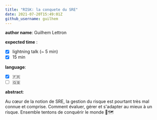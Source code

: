 ```yaml
---
title: "RISK: la conquete du SRE"
date: 2021-07-20T15:49:01Z
github_username: guilhem
---
```

__author name__:
Guilhem Lettron

__expected time__ :

- [x] lightning talk (~ 5 min)
- [x] 15 min

__language__:

- [x] :fr:
- [ ] :uk:

__abstract__:

Au cœur de la notion de SRE, la gestion du risque est pourtant très mal connue et comprise.
Comment évaluer, gérer et s'adapter au mieux à un risque.
Ensemble tentons de conquérir le monde 🎲🗺

